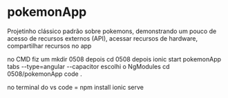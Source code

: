 # pokemonApp
Projetinho clássico padrão sobre pokemons, demonstrando um pouco de acesso de recursos externos (API), acessar recursos de hardware, compartilhar recursos no app


no CMD
fiz um mkdir 0508
depois cd 0508
depois ionic start pokemonApp tabs --type=angular --capacitor
escolhi o NgModules
cd 0508/pokemonApp
code .

no terminal do vs code =
npm install
ionic serve

